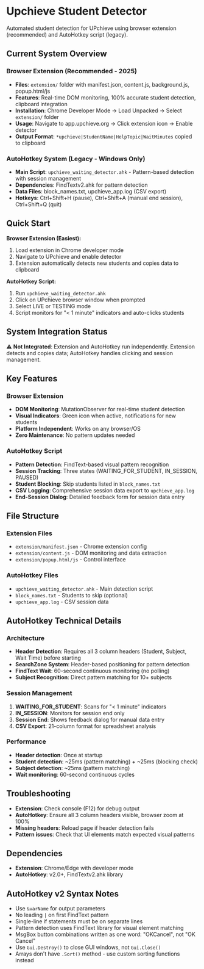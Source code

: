 # Upchieve Student Detector

Automated student detection for UPchieve using browser extension (recommended) and AutoHotkey script (legacy).

## Current System Overview

### Browser Extension (Recommended - 2025)
- **Files**: `extension/` folder with manifest.json, content.js, background.js, popup.html/js
- **Features**: Real-time DOM monitoring, 100% accurate student detection, clipboard integration
- **Installation**: Chrome Developer Mode → Load Unpacked → Select `extension/` folder
- **Usage**: Navigate to app.upchieve.org → Click extension icon → Enable detector
- **Output Format**: `*upchieve|StudentName|HelpTopic|WaitMinutes` copied to clipboard

### AutoHotkey System (Legacy - Windows Only)
- **Main Script**: `upchieve_waiting_detector.ahk` - Pattern-based detection with session management
- **Dependencies**: FindTextv2.ahk for pattern detection
- **Data Files**: block_names.txt, upchieve_app.log (CSV export)
- **Hotkeys**: Ctrl+Shift+H (pause), Ctrl+Shift+A (manual end session), Ctrl+Shift+Q (quit)

## Quick Start

**Browser Extension (Easiest):**
1. Load extension in Chrome developer mode
2. Navigate to UPchieve and enable detector
3. Extension automatically detects new students and copies data to clipboard

**AutoHotkey Script:**
1. Run `upchieve_waiting_detector.ahk`
2. Click on UPchieve browser window when prompted
3. Select LIVE or TESTING mode
4. Script monitors for "< 1 minute" indicators and auto-clicks students

## System Integration Status
⚠️ **Not Integrated**: Extension and AutoHotkey run independently. Extension detects and copies data; AutoHotkey handles clicking and session management.

## Key Features

### Browser Extension
- **DOM Monitoring**: MutationObserver for real-time student detection
- **Visual Indicators**: Green icon when active, notifications for new students
- **Platform Independent**: Works on any browser/OS
- **Zero Maintenance**: No pattern updates needed

### AutoHotkey Script
- **Pattern Detection**: FindText-based visual pattern recognition
- **Session Tracking**: Three states (WAITING_FOR_STUDENT, IN_SESSION, PAUSED)
- **Student Blocking**: Skip students listed in `block_names.txt`
- **CSV Logging**: Comprehensive session data export to `upchieve_app.log`
- **End-Session Dialog**: Detailed feedback form for session data entry

## File Structure

### Extension Files
- `extension/manifest.json` - Chrome extension config
- `extension/content.js` - DOM monitoring and data extraction
- `extension/popup.html/js` - Control interface

### AutoHotkey Files
- `upchieve_waiting_detector.ahk` - Main detection script
- `block_names.txt` - Students to skip (optional)
- `upchieve_app.log` - CSV session data

## AutoHotkey Technical Details

### Architecture
- **Header Detection**: Requires all 3 column headers (Student, Subject, Wait Time) before starting
- **SearchZone System**: Header-based positioning for pattern detection
- **FindText Wait**: 60-second continuous monitoring (no polling)
- **Subject Recognition**: Direct pattern matching for 10+ subjects

### Session Management
1. **WAITING_FOR_STUDENT**: Scans for "< 1 minute" indicators
2. **IN_SESSION**: Monitors for session end only
3. **Session End**: Shows feedback dialog for manual data entry
4. **CSV Export**: 21-column format for spreadsheet analysis

### Performance
- **Header detection**: Once at startup
- **Student detection**: ~25ms (pattern matching) + ~25ms (blocking check)
- **Subject detection**: ~25ms (pattern matching)
- **Wait monitoring**: 60-second continuous cycles

## Troubleshooting
- **Extension**: Check console (F12) for debug output
- **AutoHotkey**: Ensure all 3 column headers visible, browser zoom at 100%
- **Missing headers**: Reload page if header detection fails
- **Pattern issues**: Check that UI elements match expected visual patterns

## Dependencies
- **Extension**: Chrome/Edge with developer mode
- **AutoHotkey**: v2.0+, FindTextv2.ahk library

## AutoHotkey v2 Syntax Notes
- Use `&varName` for output parameters
- No leading `|` on first FindText pattern
- Single-line if statements must be on separate lines
- Pattern detection uses FindText library for visual element matching
- MsgBox button combinations written as one word: "OKCancel", not "OK Cancel"
- Use `Gui.Destroy()` to close GUI windows, not `Gui.Close()`
- Arrays don't have `.Sort()` method - use custom sorting functions instead